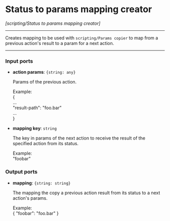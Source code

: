 # Status to params mapping creator

_[scripting/Status to params mapping creator]_

---

Creates mapping to be used with `scripting/Params copier` to map from a previous action's result to a param for a next action.  

---

### Input ports

* __action params__: ` {string: any} `

    Params of the previous action.  
      
    Example:  
    {  
    ...  
    "result-path": "foo.bar"  
    ...  
    }  


* __mapping key__: ` string `

    The key in params of the next action to receive the result of the specified action from its status.  
      
    Example:  
    "foobar"  

### Output ports

* __mapping__: ` {string: string} `

    The mapping the copy a previous action result from its status to a next action's params.  
      
    Example:  
    { "foobar": "foo.bar" }  

